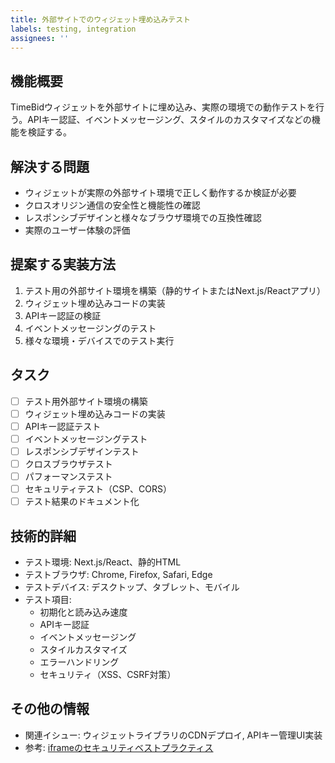 ```yaml
---
title: 外部サイトでのウィジェット埋め込みテスト
labels: testing, integration
assignees: ''
---
```


## 機能概要
TimeBidウィジェットを外部サイトに埋め込み、実際の環境での動作テストを行う。APIキー認証、イベントメッセージング、スタイルのカスタマイズなどの機能を検証する。

## 解決する問題
- ウィジェットが実際の外部サイト環境で正しく動作するか検証が必要
- クロスオリジン通信の安全性と機能性の確認
- レスポンシブデザインと様々なブラウザ環境での互換性確認
- 実際のユーザー体験の評価

## 提案する実装方法
1. テスト用の外部サイト環境を構築（静的サイトまたはNext.js/Reactアプリ）
2. ウィジェット埋め込みコードの実装
3. APIキー認証の検証
4. イベントメッセージングのテスト
5. 様々な環境・デバイスでのテスト実行

## タスク
- [ ] テスト用外部サイト環境の構築
- [ ] ウィジェット埋め込みコードの実装
- [ ] APIキー認証テスト
- [ ] イベントメッセージングテスト
- [ ] レスポンシブデザインテスト
- [ ] クロスブラウザテスト
- [ ] パフォーマンステスト
- [ ] セキュリティテスト（CSP、CORS）
- [ ] テスト結果のドキュメント化

## 技術的詳細
- テスト環境: Next.js/React、静的HTML
- テストブラウザ: Chrome, Firefox, Safari, Edge
- テストデバイス: デスクトップ、タブレット、モバイル
- テスト項目:
  - 初期化と読み込み速度
  - APIキー認証
  - イベントメッセージング
  - スタイルカスタマイズ
  - エラーハンドリング
  - セキュリティ（XSS、CSRF対策）

## その他の情報
- 関連イシュー: ウィジェットライブラリのCDNデプロイ, APIキー管理UI実装
- 参考: [iframeのセキュリティベストプラクティス](https://developer.mozilla.org/en-US/docs/Web/HTML/Element/iframe#security_and_privacy)
